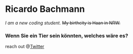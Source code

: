 # Ricardo Bachmann
*I am a new coding student.* ~~My birthcity is Haan in NRW.~~
### Wenn Sie ein Tier sein könnten, welches wäre es? ### 
reach out @[Twitter](https://twitter.com/rcrdbchmnn)
